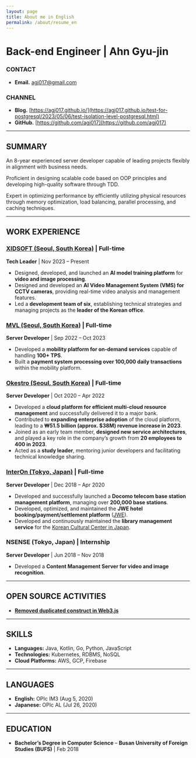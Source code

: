 ```yaml
---
layout: page
title: About me in English
permalink: /about/resume_en
---
```


# Back-end Engineer | Ahn Gyu-jin

### CONTACT

- **Email.** agj017@gmail.com

### CHANNEL

- **Blog.** [https://agj017.github.io/](https://agj017.github.io/test-for-postgresql/2023/05/06/test-isolation-level-postgresql.html)
- **GitHub.** [https://github.com/agj017](https://github.com/agj017)

---

## SUMMARY

An 8-year experienced server developer capable of leading projects flexibly in alignment with business needs.

Proficient in designing scalable code based on OOP principles and developing high-quality software through TDD.

Expert in optimizing performance by efficiently utilizing physical resources through memory optimization, load balancing, parallel processing, and caching techniques.

---

## WORK EXPERIENCE

### [XIDSOFT (Seoul, South Korea)](https://xidsoft.com/) | Full-time

**Tech Leader** | Nov 2023 – Present

- Designed, developed, and launched an **AI model training platform** for **video and image processing**.
- Designed and developed an **AI Video Management System (VMS) for CCTV cameras**, providing real-time video analysis and management features.
- Led a **development team of six**, establishing technical strategies and managing projects as the **leader of the Korean office**.

### [MVL (Seoul, South Korea)](https://mvlchain.io/) | Full-time

**Server Developer** | Sep 2022 – Oct 2023

- Developed a **mobility platform for on-demand services** capable of handling **100+ TPS**.
- Built a **payment system processing over 100,000 daily transactions** within the mobility platform.

### [Okestro (Seoul, South Korea)](http://www.okestro.com/) | Full-time

**Server Developer** | Oct 2020 – Apr 2022

- Developed a **cloud platform for efficient multi-cloud resource management** and successfully delivered it to a major bank.
- Contributed to **expanding enterprise adoption** of the cloud platform, leading to a **₩51.5 billion (approx. $38M) revenue increase in 2023**.
- Joined as an early team member, **designed new service architectures**, and played a key role in the company’s growth from **20 employees to 400 in 2023**.
- Acted as a **study leader**, mentoring junior developers and facilitating technical knowledge sharing.

### [InterOn (Tokyo, Japan)](https://www.interon.jp/) | Full-time

**Server Developer** | Dec 2018 – Apr 2020

- Developed and successfully launched a **Docomo telecom base station management platform**, managing over **200,000 base stations**.
- Developed, optimized, and maintained the **JWE hotel booking/payment/settlement platform** ([JWE](https://www.jwe.jp/online/)).
- Developed and continuously maintained the **library management service** for the [Korean Cultural Center in Japan](https://www.koreanculture.jp/index.php).

### NSENSE (Tokyo, Japan) | Internship

**Server Developer** | Jun 2018 – Nov 2018

- Developed a **Content Management Server for video and image recognition**.

---

## OPEN SOURCE ACTIVITIES

- [**Removed duplicated construct in Web3.js**](https://github.com/web3/web3.js/pull/7150)

---

## SKILLS

- **Languages:** Java, Kotlin, Go, Python, JavaScript
- **Technologies:** Kubernetes, RDBMS, NoSQL
- **Cloud Platforms:** AWS, GCP, Firebase

---

## LANGUAGES

- **English:** OPIc IM3 (Aug 5, 2020)
- **Japanese:** OPIc AL (Jul 26, 2020)

---

## EDUCATION

- **Bachelor’s Degree in Computer Science** – **Busan University of Foreign Studies (BUFS)** | Feb 2018
